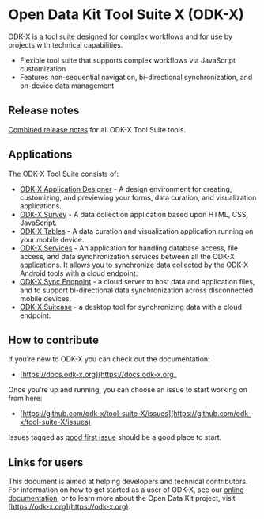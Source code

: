 # Open Data Kit Tool Suite X (ODK-X)

ODK-X is a tool suite designed for complex workflows and for use by projects with technical capabilities.

- Flexible tool suite that supports complex workflows via JavaScript customization
- Features non-sequential navigation, bi-directional synchronization, and on-device data management

## Release notes
[Combined release notes](https://github.com/odk-x/tool-suite-X/wiki/ODK-X-Tool-Suite-Release-Notes) for all ODK-X Tool Suite tools.

## Applications
The ODK-X Tool Suite consists of:
- [ODK-X Application Designer](https://github.com/odk-x/app-designer) - A design environment for creating, customizing, and previewing your forms, data curation, and visualization applications.
- [ODK-X Survey](https://github.com/odk-x/survey) - A data collection application based upon HTML, CSS, JavaScript.
- [ODK-X Tables](https://github.com/odk-x/tables) - A data curation and visualization application running on your mobile device.
- [ODK-X Services](https://github.com/odk-x/services) - An application for handling database access, file access, and data synchronization services between all the ODK-X applications. It allows you to synchronize data collected by the ODK-X Android tools with a cloud endpoint.
- [ODK-X Sync Endpoint](https://github.com/odk-x/sync-endpoint) - a cloud server to host data and application files, and to support bi-directional data synchronization across disconnected mobile devices.
- [ODK-X Suitcase](https://github.com/odk-x/suitcase) - a desktop tool for synchronizing data with a cloud endpoint.

## How to contribute
If you’re new to ODK-X you can check out the documentation:
- [https://docs.odk-x.org](https://docs.odk-x.org_

Once you’re up and running, you can choose an issue to start working on from here: 
- [https://github.com/odk-x/tool-suite-X/issues](https://github.com/odk-x/tool-suite-X/issues)

Issues tagged as [good first issue](https://github.com/odk-x/tool-suite-X/issues?q=is%3Aissue+is%3Aopen+label%3A%22good+first+issue%22) should be a good place to start.

## Links for users
This document is aimed at helping developers and technical contributors. For information on how to get started as a user of ODK-X, see our [online documentation](https://docs.odk-x.org), or to learn more about the Open Data Kit project, visit [https://odk-x.org](https://odk-x.org).
